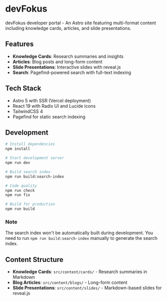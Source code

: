 # devFokus

devFokus developer portal - An Astro site featuring multi-format content including knowledge cards, articles, and slide presentations.

## Features

- **Knowledge Cards**: Research summaries and insights
- **Articles**: Blog posts and long-form content
- **Slide Presentations**: Interactive slides with reveal.js
- **Search**: Pagefind-powered search with full-text indexing

## Tech Stack

- Astro 5 with SSR (Vercel deployment)
- React 19 with Radix UI and Lucide icons
- TailwindCSS 4
- Pagefind for static search indexing

## Development

```bash
# Install dependencies
npm install

# Start development server
npm run dev

# Build search index
npm run build:search-index

# Code quality
npm run check
npm run fix

# Build for production
npm run build
```

### Note

The search index won't be automatically built during development. You need to run `npm run build:search-index` manually to generate the search index.

## Content Structure

- **Knowledge Cards**: `src/content/cards/` - Research summaries in Markdown
- **Blog Articles**: `src/content/blogs/` - Long-form content
- **Slide Presentations**: `src/content/slides/` - Markdown-based slides for reveal.js
